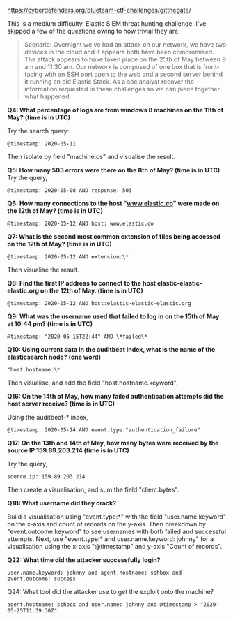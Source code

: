 https://cyberdefenders.org/blueteam-ctf-challenges/gitthegate/

This is a medium difficulty, Elastic SIEM threat hunting challenge. I've skipped a few of the questions owing to how trivial they are.

>Scenario:
Overnight we've had an attack on our network, we have two devices in the cloud and it appears both have been compromised.    
The attack appears to have taken place on the 25th of May between 9 am and 11:30 am. Our network is composed of one box that is front-facing with an SSH port open to the web and a second server behind it running an old Elastic Stack. As a soc analyst recover the information requested in these challenges so we can piece together what happened.


**Q4: What percentage of logs are from windows 8 machines on the 11th of May? (time is in UTC)**  

Try the search query:
```
@timestamp: 2020-05-11
```
Then isolate by field "machine.os" and visualise the result.

**Q5: How many 503 errors were there on the 8th of May? (time is in UTC)**  
Try the query, 

```
@timestamp: 2020-05-08 AND response: 503
```

**Q6: How many connections to the host "www.elastic.co" were made on the 12th of May? (time is in UTC)**  

```
@timestamp: 2020-05-12 AND host: www.elastic.co
```

**Q7: What is the second most common extension of files being accessed on the 12th of May? (time is in UTC)**  

```
@timestamp: 2020-05-12 AND extension:\*
```

Then visualise the result.

**Q8: Find the first IP address to connect to the host elastic-elastic-elastic.org on the 12th of May. (time is in UTC)**  

```
@timestamp: 2020-05-12 AND host:elastic-elastic-elastic.org
```

**Q9: What was the username used that failed to log in on the 15th of May at 10:44 pm? (time is in UTC)** 

```
@timestamp: "2020-05-15T22:44" AND \*failed\*
```

**Q10: Using current data in the auditbeat index, what is the name of the elasticsearch node? (one word)**  

```
"host.hostname:\*
```

Then visualise, and add the field "host.hostname.keyword".

**Q16: On the 14th of May, how many failed authentication attempts did the host server receive? (time is in UTC)**

Using the auditbeat-* index, 

```
@timestamp: 2020-05-14 AND event.type:"authentication_failure"
```

**Q17: On the 13th and 14th of May, how many bytes were received by the source IP 159.89.203.214 (time is in UTC)**  

Try the query, 

```
source.ip: 159.89.203.214
```

Then create a visualisation, and sum the field "client.bytes".

**Q18: What username did they crack?**  

Build a visualisation using "event.type:\*" with the field "user.name.keyword" on the x-axis and count of records on the y-axis. Then breakdown by "event.outcome.keyword" to see usernames with both failed and successful attempts. Next, use "event.type:\* and user.name.keyword: johnny" for a visualisation using the x-axis "@timestamp" and y-axis "Count of records".

**Q22: What time did the attacker successfully login?**

```
user.name.keyword: johnny and agent.hostname: sshbox and event.outcome: success
```

Q24: What tool did the attacker use to get the exploit onto the machine? 

```
agent.hostname: sshbox and user.name: johnny and @timestamp > "2020-05-25T11:39:30Z"
```

